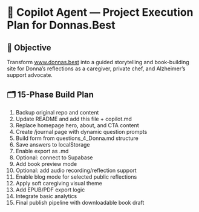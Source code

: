 # 🤖 Copilot Agent — Project Execution Plan for Donnas.Best

## 🎯 Objective
Transform www.donnas.best into a guided storytelling and book-building site for Donna’s reflections as a caregiver, private chef, and Alzheimer’s support advocate.

## 🗂 15-Phase Build Plan

1. Backup original repo and content
2. Update README and add this file + copilot.md
3. Replace homepage hero, about, and CTA content
4. Create /journal page with dynamic question prompts
5. Build form from questions_4_Donna.md structure
6. Save answers to localStorage
7. Enable export as .md
8. Optional: connect to Supabase
9. Add book preview mode
10. Optional: add audio recording/reflection support
11. Enable blog mode for selected public reflections
12. Apply soft caregiving visual theme
13. Add EPUB/PDF export logic
14. Integrate basic analytics
15. Final publish pipeline with downloadable book draft
